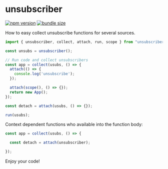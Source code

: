# unsubscriber

[![npm version](https://img.shields.io/npm/v/unsubscriber?style=flat-square)](https://www.npmjs.com/package/unsubscriber) [![bundle size](https://img.shields.io/bundlephobia/minzip/unsubscriber?style=flat-square)](https://bundlephobia.com/result?p=unsubscriber)

How to easy collect unsubscribe functions for several sources.

```javascript
import { unsubscriber, collect, attach, run, scope } from "unsubscriber";

const unsubs = unsubscriber();

// Run code and collect unsubscribers
const app = collect(usubs, () => {
  attach(() => {
    console.log('unsubscribe');
  });

  attach(scope(), () => {});
  return new App();
});

const detach = attach(usubs, () => {});

run(usubs);
```

Context dependent functions who available into the function body:

```javascript
const app = collect(usubs, () => {

  const detach = attach(unsubscriber);

});
```

Enjoy your code!